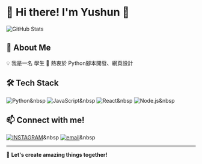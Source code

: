 # 🌟 Hi there! I'm Yushun 👋

![GitHub Stats](https://github-readme-stats.vercel.app/api?username=YC815&show_icons=true&theme=radical)

## 🚀 About Me
💡 我是一名 學生
🔭 熱衷於 Python腳本開發、網頁設計

## 🛠 Tech Stack
![Python](https://img.shields.io/badge/Python-3776AB?style=flat&logo=python&logoColor=white)&nbsp
![JavaScript](https://img.shields.io/badge/JavaScript-F7DF1E?style=flat&logo=javascript&logoColor=black)&nbsp
![React](https://img.shields.io/badge/React-61DAFB?style=flat&logo=react&logoColor=black)&nbsp
![Node.js](https://img.shields.io/badge/Node.js-339933?style=flat&logo=node.js&logoColor=white)&nbsp

## 📫 Connect with me!
[![INSTAGRAM](https://img.shields.io/badge/Instagram-%230077B5.svg?style=flat&logo=linkedin&logoColor=white)](https://www.instagram.com/yc815mc/)&nbsp
[![email](https://img.shields.io/badge/email-%230077B5.svg?style=flat&logo=linkedin&logoColor=white)](mailto:yushun@chen.zone)&nbsp

---
🚀 **Let's create amazing things together!**
